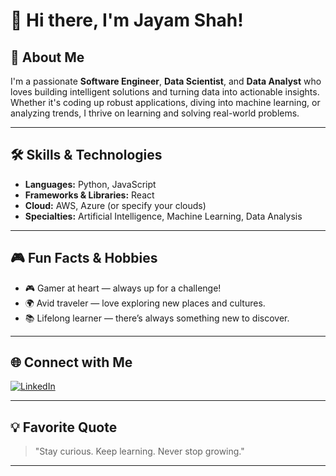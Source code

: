 # 👋 Hi there, I'm Jayam Shah!


## 🚀 About Me

I'm a passionate **Software Engineer**, **Data Scientist**, and **Data Analyst** who loves building intelligent solutions and turning data into actionable insights. Whether it's coding up robust applications, diving into machine learning, or analyzing trends, I thrive on learning and solving real-world problems.

---

## 🛠️ Skills & Technologies

- **Languages:** Python, JavaScript
- **Frameworks & Libraries:** React
- **Cloud:** AWS, Azure (or specify your clouds)
- **Specialties:** Artificial Intelligence, Machine Learning, Data Analysis

---

## 🎮 Fun Facts & Hobbies

- 🎮 Gamer at heart — always up for a challenge!
- 🌍 Avid traveler — love exploring new places and cultures.
- 📚 Lifelong learner — there’s always something new to discover.

---

## 🌐 Connect with Me

[![LinkedIn](https://img.shields.io/badge/LinkedIn-blue?logo=linkedin&style=for-the-badge)](https://www.linkedin.com/in/jayamshah2278)

---

## 💡 Favorite Quote

> "Stay curious. Keep learning. Never stop growing."

---

<!--
**jayam-shah/jayam-shah** is a ✨ special ✨ repository because its `README.md` (this file) appears on your GitHub profile!
-->
